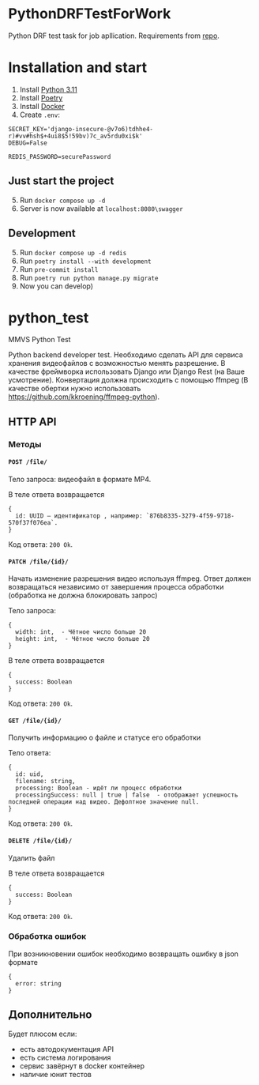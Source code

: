 # PythonDRFTestForWork
Python DRF test task for job apllication.
Requirements from [repo](https://github.com/sdobrimutrom/python_test).

# Installation and start
1. Install [Python 3.11](https://www.python.org/)
2. Install [Poetry](https://python-poetry.org/docs/#installation)
3. Install [Docker](https://docs.docker.com/get-docker/)
4. Create `.env`:
```dotenv
SECRET_KEY='django-insecure-@v7o6)tdhhe4-r)#vv#hsh$+4ui8$5!59bv)7c_av5rdu0xi$k'
DEBUG=False

REDIS_PASSWORD=securePassword
```

## Just start the project
5. Run `docker compose up -d`
6. Server is now available at `localhost:8080\swagger`

## Development
5. Run `docker compose up -d redis`
6. Run `poetry install --with development`
7. Run `pre-commit install`
8. Run `poetry run python manage.py migrate`
9. Now you can develop)

# python_test
MMVS Python Test

Python backend developer test. Необходимо сделать API для сервиса хранения видеофайлов с возможностью менять разрешение. В качестве фреймворка использовать Django или Django Rest (на Ваше усмотрение). Конвертация должна происходить с помощью ffmpeg (В качестве обертки нужно использовать https://github.com/kkroening/ffmpeg-python).

## HTTP API

### Методы

#### `POST /file/`
Тело запроса: видеофайл в формате MP4.

В теле ответа возвращается 
```
{
  id: UUID — идентификатор , например: `876b8335-3279-4f59-9718-570f37f076ea`.
}
``` 

Код ответа: `200 Ok`.

#### `PATCH /file/{id}/`
Начать изменение разрешения видео используя ffmpeg. Ответ должен возвращаться независимо от завершения процесса обработки (обработка не должна блокировать запрос) 

Тело запроса:

```
{
  width: int,  - Чётное число больше 20
  height: int,  - Чётное число больше 20
}
```

В теле ответа возвращается 
```
{
  success: Boolean
}
``` 
Код ответа: `200 Ok`.

#### `GET /file/{id}/`
Получить информацию о файле и статусе его обработки

Тело ответа:

```
{
  id: uid,
  filename: string,
  processing: Boolean - идёт ли процесс обработки
  processingSuccess: null | true | false  - отображает успешность последней операции над видео. Дефолтное значение null.
}
```
Код ответа: `200 Ok`.


#### `DELETE /file/{id}/`
Удалить файл

В теле ответа возвращается 
```
{
  success: Boolean
}
``` 
Код ответа: `200 Ok`.


### Обработка ошибок
При возникновении ошибок необходимо возвращать ошибку в json формате
```
{
  error: string
}
```

## Дополнительно
Будет плюсом если:
 - есть автодокументация API 
 - есть система логирования
 - сервис завёрнут в docker контейнер
 - наличие юнит тестов
